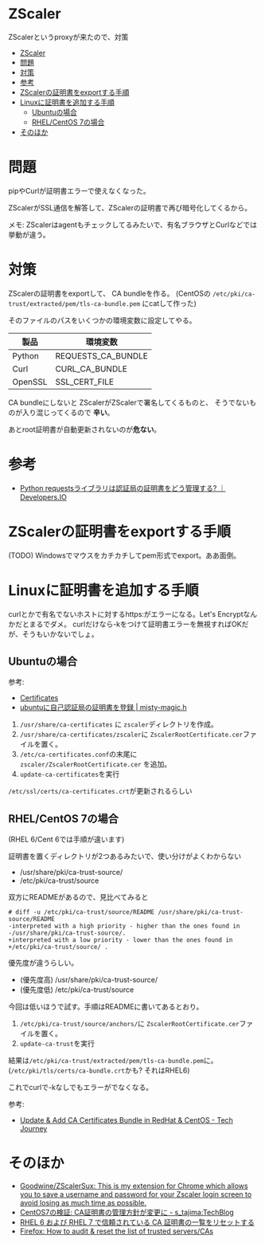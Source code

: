 # ZScaler

ZScalerというproxyが来たので、対策

- [ZScaler](#zscaler)
- [問題](#%E5%95%8F%E9%A1%8C)
- [対策](#%E5%AF%BE%E7%AD%96)
- [参考](#%E5%8F%82%E8%80%83)
- [ZScalerの証明書をexportする手順](#zscaler%E3%81%AE%E8%A8%BC%E6%98%8E%E6%9B%B8%E3%82%92export%E3%81%99%E3%82%8B%E6%89%8B%E9%A0%86)
- [Linuxに証明書を追加する手順](#linux%E3%81%AB%E8%A8%BC%E6%98%8E%E6%9B%B8%E3%82%92%E8%BF%BD%E5%8A%A0%E3%81%99%E3%82%8B%E6%89%8B%E9%A0%86)
  - [Ubuntuの場合](#ubuntu%E3%81%AE%E5%A0%B4%E5%90%88)
  - [RHEL/CentOS 7の場合](#rhelcentos-7%E3%81%AE%E5%A0%B4%E5%90%88)
- [そのほか](#%E3%81%9D%E3%81%AE%E3%81%BB%E3%81%8B)

# 問題

pipやCurlが証明書エラーで使えなくなった。

ZScalerがSSL通信を解答して、ZScalerの証明書で再び暗号化してくるから。

メモ:
ZScalerはagentもチェックしてるみたいで、有名ブラウザとCurlなどでは挙動が違う。

# 対策

ZScalerの証明書をexportして、
CA bundleを作る。
(CentOSの
`/etc/pki/ca-trust/extracted/pem/tls-ca-bundle.pem`
にcatして作った)

そのファイルのパスをいくつかの環境変数に設定してやる。

|製品|環境変数|
| ---- | ---- |
|Python|REQUESTS_CA_BUNDLE|
|Curl|CURL_CA_BUNDLE|
|OpenSSL|SSL_CERT_FILE|

CA bundleにしないと
ZScalerがZScalerで署名してくるものと、
そうでないものが入り混じってくるので
**辛い**。

あとroot証明書が自動更新されないのが**危ない**。

# 参考

- [Python requestsライブラリは認証局の証明書をどう管理する? ｜ Developers.IO](https://dev.classmethod.jp/server-side/python/how-to-manage-ca-root-certs-for-requets-library/)

# ZScalerの証明書をexportする手順

(TODO)
Windowsでマウスをカチカチしてpem形式でexport。ああ面倒。


# Linuxに証明書を追加する手順

curlとかで有名でないホストに対するhttps:がエラーになる。Let's Encryptなんかだとまるでダメ。
curlだけなら-kをつけて証明書エラーを無視すればOKだが、そうもいかないでしょ。

## Ubuntuの場合

参考:
* [Certificates](https://help.ubuntu.com/lts/serverguide/certificates-and-security.html.en)
* [ubuntuに自己認証局の証明書を登録 | misty-magic.h](https://mistymagich.wordpress.com/2012/01/17/ubuntu%E3%81%AB%E8%87%AA%E5%B7%B1%E8%AA%8D%E8%A8%BC%E5%B1%80%E3%81%AE%E8%A8%BC%E6%98%8E%E6%9B%B8%E3%82%92%E7%99%BB%E9%8C%B2/)

1. `/usr/share/ca-certificates`
に
`zscaler`ディレクトリを作成。
1. `/usr/share/ca-certificates/zscaler`に
`ZscalerRootCertificate.cer`ファイルを置く。
1. `/etc/ca-certificates.conf`の末尾に
`zscaler/ZscalerRootCertificate.cer`
を追加。
1. `update-ca-certificates`を実行

`/etc/ssl/certs/ca-certificates.crt`が更新されるらしい


## RHEL/CentOS 7の場合

(RHEL 6/Cent 6では手順が違います)

証明書を置くディレクトリが2つあるみたいで、使い分けがよくわからない

* /usr/share/pki/ca-trust-source/
* /etc/pki/ca-trust/source

双方にREADMEがあるので、見比べてみると

```
# diff -u /etc/pki/ca-trust/source/README /usr/share/pki/ca-trust-source/README
-interpreted with a high priority - higher than the ones found in
-/usr/share/pki/ca-trust-source/.
+interpreted with a low priority - lower than the ones found in
+/etc/pki/ca-trust/source/ .
```

優先度が違うらしい。

* (優先度高) /usr/share/pki/ca-trust-source/
* (優先度低) /etc/pki/ca-trust/source

今回は低いほうで試す。手順はREADMEに書いてあるとおり。

1. `/etc/pki/ca-trust/source/anchors/`に
`ZscalerRootCertificate.cer`ファイルを置く。
1. `update-ca-trust`を実行

結果は`/etc/pki/ca-trust/extracted/pem/tls-ca-bundle.pem`に。
(`/etc/pki/tls/certs/ca-bundle.crt`かも? それはRHEL6)

これでcurlで-kなしでもエラーがでなくなる。

参考:
* [Update & Add CA Certificates Bundle in RedHat & CentOS - Tech Journey](https://techjourney.net/update-add-ca-certificates-bundle-in-redhat-centos/)

# そのほか

* [Goodwine/ZScalerSux: This is my extension for Chrome which allows you to save a username and password for your Zscaler login screen to avoid losing as much time as possible.](https://github.com/Goodwine/ZScalerSux)
* [CentOS7の検証: CA証明書の管理方針が変更に - s_tajima:TechBlog](http://s-tajima.hateblo.jp/entry/2014/07/31/152949)
* [RHEL 6 および RHEL 7 で信頼されている CA 証明書の一覧をリセットする](https://access.redhat.com/ja/solutions/2769011)
* [Firefox: How to audit & reset the list of trusted servers/CAs](https://access.redhat.com/solutions/1549043)